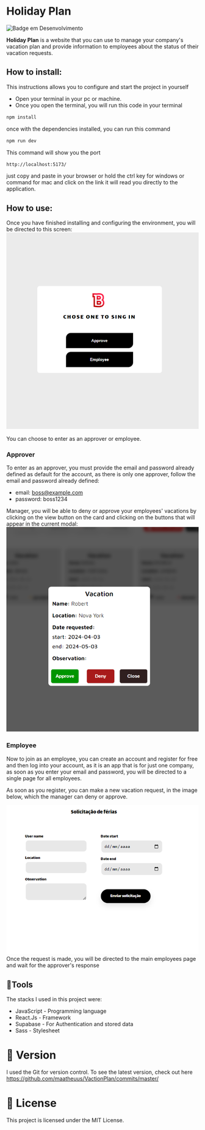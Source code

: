 # Holiday Plan

![Badge em Desenvolvimento](https://img.shields.io/badge/status-finish-green)

**Holiday Plan** is a website that you can use to manage your company's vacation plan and provide information to employees about the status of their vacation requests.

## How to install:

This instructions allows you to configure and start the project in yourself

- Open your terminal in your pc or machine.
- Once you open the terminal, you will run this code in your terminal

```bash
npm install
```

once with the dependencies installed, you can run this command

```bash
npm run dev
```

This command will show you the port

```bash
http://localhost:5173/
```

just copy and paste in your browser or hold the ctrl key for windows or command for mac and click on the link it will read you directly to the application.

## How to use:

Once you have finished installing and configuring the environment, you will be directed to this screen:
<img src='./src/assets/imgProject/homePage.png'/>

You can choose to enter as an approver or employee.

### Approver

To enter as an approver, you must provide the email and password already defined as default for the account, as there is only one approver, follow the email and password already defined:

- email: boss@example.com
- password: boss1234

Manager, you will be able to deny or approve your employees' vacations by clicking on the view button on the card and clicking on the buttons that will appear in the current modal:
<img src='./src/assets/imgProject/approveImg.png' />

### Employee

Now to join as an employee, you can create an account and register for free and then log into your account, as it is an app that is for just one company, as soon as you enter your email and password, you will be directed to a single page for all employees.

As soon as you register, you can make a new vacation request, in the image below, which the manager can deny or approve.

<img src='./src/assets/imgProject/newRequest.png'/>
Once the request is made, you will be directed to the main employees page and wait for the approver's response

## 🔨Tools

The stacks I used in this project were:

- JavaScript - Programming language
- React.Js - Framework
- Supabase - For Authentication and stored data
- Sass - Stylesheet

# 📌 Version

I used the Git for version control. To see the latest version, check out here https://github.com/maatheuus/VactionPlan/commits/master/

# 📄 License

This project is licensed under the MIT License.
